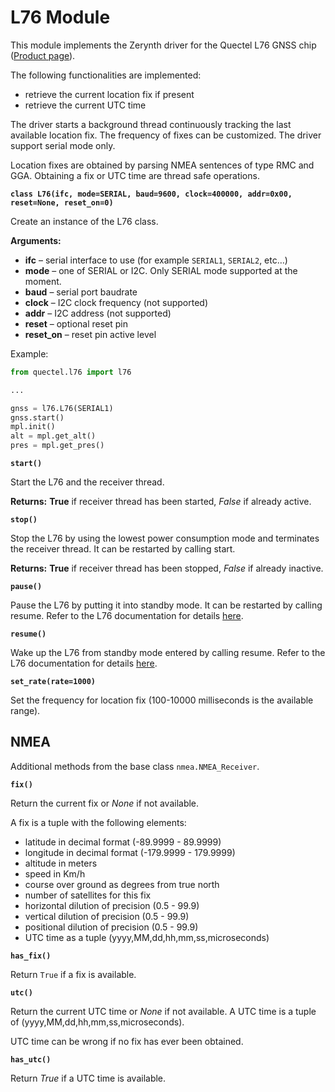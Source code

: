 # L76 Module

This module implements the Zerynth driver for the Quectel L76 GNSS chip ([Product page](https://www.quectel.com/product/l76.htm)).

The following functionalities are implemented:


* retrieve the current location fix if present
* retrieve the current UTC time

The driver starts a background thread continuously tracking the last available location fix. The frequency of fixes can be customized.
The driver support serial mode only.

Location fixes are obtained by parsing NMEA sentences of type RMC and GGA. Obtaining a fix or UTC time are thread safe operations.


**`class L76(ifc, mode=SERIAL, baud=9600, clock=400000, addr=0x00, reset=None, reset_on=0)`**

Create an instance of the L76 class.


**Arguments:**

    
* **ifc** – serial interface to use (for example `SERIAL1`, `SERIAL2`, etc…)
* **mode** – one of SERIAL or I2C. Only SERIAL mode supported at the moment.
* **baud** – serial port baudrate
* **clock** – I2C clock frequency (not supported)
* **addr** – I2C address (not supported)
* **reset** – optional reset pin
* **reset_on** – reset pin active level


Example:

```py
from quectel.l76 import l76

...

gnss = l76.L76(SERIAL1)
gnss.start()
mpl.init()
alt = mpl.get_alt()
pres = mpl.get_pres()
```

**`start()`**

Start the L76 and the receiver thread.


**Returns:** **True** if receiver thread has been started, *False* if already active.



**`stop()`**

Stop the L76 by using the lowest power consumption mode and terminates the receiver thread.
It can be restarted by calling start.


**Returns:** **True** if receiver thread has been stopped, *False* if already inactive.



**`pause()`**

Pause the L76 by putting it into standby mode. It can be restarted by calling resume.
Refer to the L76 documentation for details [here](https://www.quectel.com/UploadImage/Downlad/Quectel_L76_Series_Hardware_Design_V3.1.pdf).


**`resume()`**

Wake up the L76 from standby mode entered by calling resume.
Refer to the L76 documentation for details [here](https://www.quectel.com/UploadImage/Downlad/Quectel_L76_Series_Hardware_Design_V3.1.pdf).


**`set_rate(rate=1000)`**

Set the frequency for location fix (100-10000 milliseconds is the available range).

## NMEA

Additional methods from the base class `nmea.NMEA_Receiver`.


**`fix()`**

Return the current fix or *None* if not available.

A fix is a tuple with the following elements:


* latitude in decimal format (-89.9999 - 89.9999)
* longitude in decimal format (-179.9999 - 179.9999)
* altitude in meters
* speed in Km/h
* course over ground as degrees from true north
* number of satellites for this fix
* horizontal dilution of precision (0.5 - 99.9)
* vertical dilution of precision (0.5 - 99.9)
* positional dilution of precision (0.5 - 99.9)
* UTC time as a tuple (yyyy,MM,dd,hh,mm,ss,microseconds)


**`has_fix()`**

Return ```True``` if a fix is available.


**`utc()`**

Return the current UTC time or *None* if not available.
A UTC time is a tuple of (yyyy,MM,dd,hh,mm,ss,microseconds).

UTC time can be wrong if no fix has ever been obtained.


**`has_utc()`**

Return *True* if a UTC time is available.
